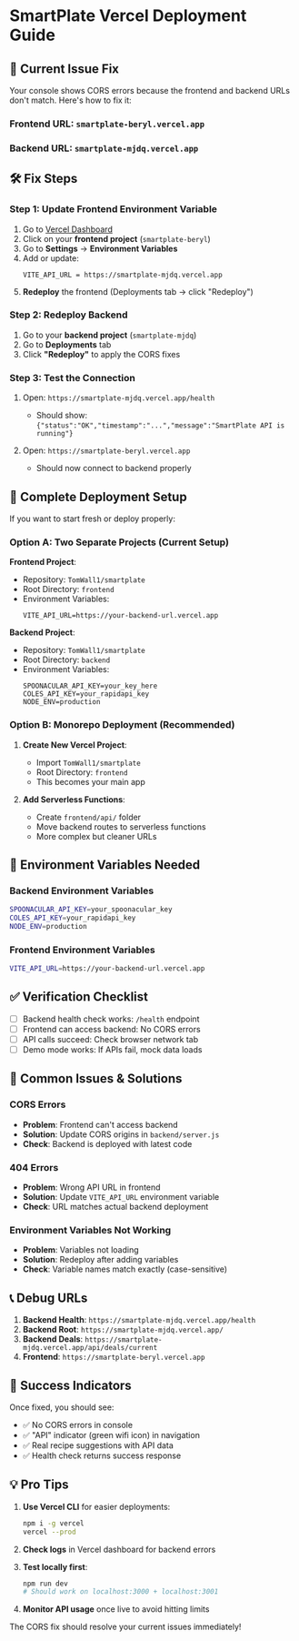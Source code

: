 # SmartPlate Vercel Deployment Guide

## 🚨 **Current Issue Fix**

Your console shows CORS errors because the frontend and backend URLs don't match. Here's how to fix it:

### **Frontend URL**: `smartplate-beryl.vercel.app`
### **Backend URL**: `smartplate-mjdq.vercel.app`

## 🛠️ **Fix Steps**

### **Step 1: Update Frontend Environment Variable**

1. Go to [Vercel Dashboard](https://vercel.com/dashboard)
2. Click on your **frontend project** (`smartplate-beryl`)
3. Go to **Settings** → **Environment Variables**
4. Add or update:
   ```
   VITE_API_URL = https://smartplate-mjdq.vercel.app
   ```
5. **Redeploy** the frontend (Deployments tab → click "Redeploy")

### **Step 2: Redeploy Backend**

1. Go to your **backend project** (`smartplate-mjdq`)
2. Go to **Deployments** tab
3. Click **"Redeploy"** to apply the CORS fixes

### **Step 3: Test the Connection**

1. Open: `https://smartplate-mjdq.vercel.app/health`
   - Should show: `{"status":"OK","timestamp":"...","message":"SmartPlate API is running"}`

2. Open: `https://smartplate-beryl.vercel.app`
   - Should now connect to backend properly

## 🎯 **Complete Deployment Setup**

If you want to start fresh or deploy properly:

### **Option A: Two Separate Projects (Current Setup)**

**Frontend Project**:
- Repository: `TomWall1/smartplate`
- Root Directory: `frontend`
- Environment Variables:
  ```
  VITE_API_URL=https://your-backend-url.vercel.app
  ```

**Backend Project**:
- Repository: `TomWall1/smartplate`
- Root Directory: `backend`
- Environment Variables:
  ```
  SPOONACULAR_API_KEY=your_key_here
  COLES_API_KEY=your_rapidapi_key
  NODE_ENV=production
  ```

### **Option B: Monorepo Deployment (Recommended)**

1. **Create New Vercel Project**:
   - Import `TomWall1/smartplate`
   - Root Directory: `frontend`
   - This becomes your main app

2. **Add Serverless Functions**:
   - Create `frontend/api/` folder
   - Move backend routes to serverless functions
   - More complex but cleaner URLs

## 🔧 **Environment Variables Needed**

### **Backend Environment Variables**
```bash
SPOONACULAR_API_KEY=your_spoonacular_key
COLES_API_KEY=your_rapidapi_key
NODE_ENV=production
```

### **Frontend Environment Variables**
```bash
VITE_API_URL=https://your-backend-url.vercel.app
```

## ✅ **Verification Checklist**

- [ ] Backend health check works: `/health` endpoint
- [ ] Frontend can access backend: No CORS errors
- [ ] API calls succeed: Check browser network tab
- [ ] Demo mode works: If APIs fail, mock data loads

## 🚨 **Common Issues & Solutions**

### **CORS Errors**
- **Problem**: Frontend can't access backend
- **Solution**: Update CORS origins in `backend/server.js`
- **Check**: Backend is deployed with latest code

### **404 Errors**
- **Problem**: Wrong API URL in frontend
- **Solution**: Update `VITE_API_URL` environment variable
- **Check**: URL matches actual backend deployment

### **Environment Variables Not Working**
- **Problem**: Variables not loading
- **Solution**: Redeploy after adding variables
- **Check**: Variable names match exactly (case-sensitive)

## 📞 **Debug URLs**

1. **Backend Health**: `https://smartplate-mjdq.vercel.app/health`
2. **Backend Root**: `https://smartplate-mjdq.vercel.app/`
3. **Backend Deals**: `https://smartplate-mjdq.vercel.app/api/deals/current`
4. **Frontend**: `https://smartplate-beryl.vercel.app`

## 🎉 **Success Indicators**

Once fixed, you should see:
- ✅ No CORS errors in console
- ✅ "API" indicator (green wifi icon) in navigation
- ✅ Real recipe suggestions with API data
- ✅ Health check returns success response

## 💡 **Pro Tips**

1. **Use Vercel CLI** for easier deployments:
   ```bash
   npm i -g vercel
   vercel --prod
   ```

2. **Check logs** in Vercel dashboard for backend errors

3. **Test locally first**:
   ```bash
   npm run dev
   # Should work on localhost:3000 + localhost:3001
   ```

4. **Monitor API usage** once live to avoid hitting limits

The CORS fix should resolve your current issues immediately!